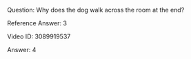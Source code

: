 Question: Why does the dog walk across the room at the end?

Reference Answer: 3

Video ID: 3089919537

Answer: 4

